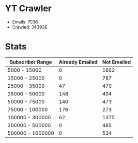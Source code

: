# YT Crawler
- Emails: 7036
- Crawled: 343936

# Stats
| Subscriber Range  | Already Emailed | Not Emailed |
|-------|-------|-------|
| 5000 - 15000 | 0 | 1662 |
| 15000 - 25000 | 0 | 787 |
| 25000 - 35000 | 47 | 470 |
| 35000 - 50000 | 148 | 404 |
| 50000 - 75000 | 140 | 473 |
| 75000 - 100000 | 176 | 273 |
| 100000 - 300000 | 62 | 1375 |
| 300000 - 500000 | 0 | 485 |
| 500000 - 1000000 | 0 | 534 |
